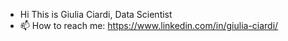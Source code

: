 - Hi This is Giulia Ciardi, Data Scientist
- 📫 How to reach me: https://www.linkedin.com/in/giulia-ciardi/
